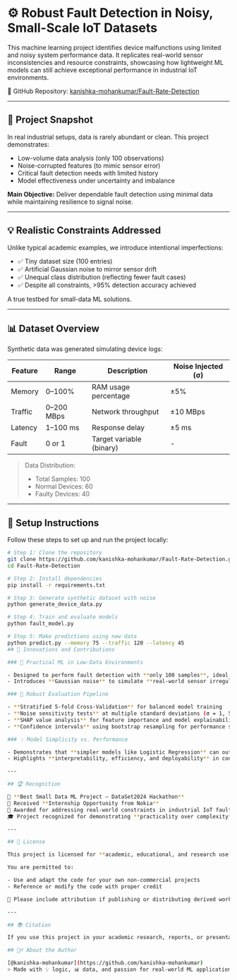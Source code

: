 # ⚙️ Robust Fault Detection in Noisy, Small-Scale IoT Datasets

This machine learning project identifies device malfunctions using limited and noisy system performance data. It replicates real-world sensor inconsistencies and resource constraints, showcasing how lightweight ML models can still achieve exceptional performance in industrial IoT environments.

📌 GitHub Repository: [kanishka-mohankumar/Fault-Rate-Detection](https://github.com/kanishka-mohankumar/Fault-Rate-Detection)

---

## 🎯 Project Snapshot

In real industrial setups, data is rarely abundant or clean. This project demonstrates:

- Low-volume data analysis (only 100 observations)
- Noise-corrupted features (to mimic sensor error)
- Critical fault detection needs with limited history
- Model effectiveness under uncertainty and imbalance

**Main Objective:** Deliver dependable fault detection using minimal data while maintaining resilience to signal noise.

---

## 💡 Realistic Constraints Addressed

Unlike typical academic examples, we introduce intentional imperfections:

- ✅ Tiny dataset size (100 entries)
- ✅ Artificial Gaussian noise to mirror sensor drift
- ✅ Unequal class distribution (reflecting fewer fault cases)
- ✅ Despite all constraints, >95% detection accuracy achieved

A true testbed for small-data ML solutions.

---

## 📊 Dataset Overview

Synthetic data was generated simulating device logs:

| Feature  | Range       | Description              | Noise Injected (σ) |
|----------|-------------|---------------------------|---------------------|
| Memory   | 0–100%      | RAM usage percentage       | ±5%                 |
| Traffic  | 0–200 MBps  | Network throughput         | ±10 MBps            |
| Latency  | 1–100 ms    | Response delay             | ±5 ms               |
| Fault    | 0 or 1      | Target variable (binary)   | -                   |

> Data Distribution:  
> - Total Samples: 100  
> - Normal Devices: 60  
> - Faulty Devices: 40  



---

## 🔧 Setup Instructions

Follow these steps to set up and run the project locally:

```bash
# Step 1: Clone the repository
git clone https://github.com/kanishka-mohankumar/Fault-Rate-Detection.git
cd Fault-Rate-Detection

# Step 2: Install dependencies
pip install -r requirements.txt

# Step 3: Generate synthetic dataset with noise
python generate_device_data.py

# Step 4: Train and evaluate models
python fault_model.py

# Step 5: Make predictions using new data
python predict.py --memory 75 --traffic 120 --latency 45
## 🧠 Innovations and Contributions

### 🚀 Practical ML in Low-Data Environments

- Designed to perform fault detection with **only 100 samples**, ideal for IoT environments with minimal historical data.
- Introduces **Gaussian noise** to simulate **real-world sensor irregularities** and degradation.

### 🧪 Robust Evaluation Pipeline

- **Stratified 5-fold Cross-Validation** for balanced model training
- **Noise sensitivity tests** at multiple standard deviations (σ = 1, 5, 10, 15)
- **SHAP value analysis** for feature importance and model explainability
- **Confidence intervals** using bootstrap resampling for performance stability

### 💡 Model Simplicity vs. Performance

- Demonstrates that **simpler models like Logistic Regression** can outperform complex ones when data is scarce and noisy
- Highlights **interpretability, efficiency, and deployability** in constrained environments

---

## 🏆 Recognition

🥇 **Best Small Data ML Project – DataSet2024 Hackathon**  
🏢 Received **Internship Opportunity from Nokia**  
📌 Awarded for addressing real-world constraints in industrial IoT fault detection  
🎓 Project recognized for demonstrating **practicality over complexity** in machine learning deployment

---

## 📄 License

This project is licensed for **academic, educational, and research use**.

You are permitted to:

- Use and adapt the code for your own non-commercial projects
- Reference or modify the code with proper credit

📌 Please include attribution if publishing or distributing derived work based on this repository.

---

## 📚 Citation

If you use this project in your academic research, reports, or presentations, please cite it as follows:

## 🙋‍♂️ About the Author

[@kanishka-mohankumar](https://github.com/kanishka-mohankumar)
> Made with 💡 logic, 📊 data, and passion for real-world ML applications.
